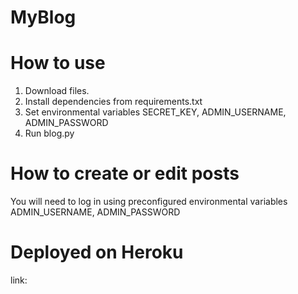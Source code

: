 # MyBlog

# How to use
1. Download files.
2. Install dependencies from requirements.txt
3. Set environmental variables SECRET_KEY, ADMIN_USERNAME, ADMIN_PASSWORD
4. Run blog.py

# How to create or edit posts
You will need to log in using preconfigured environmental variables ADMIN_USERNAME, ADMIN_PASSWORD

# Deployed on Heroku
link: 
